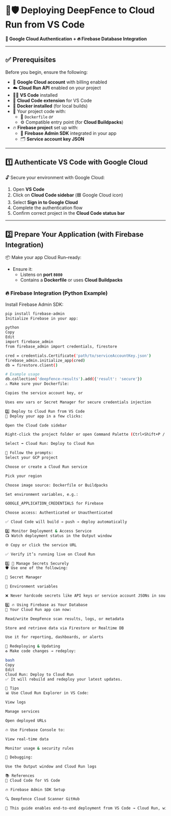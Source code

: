# 🚀🛡️ Deploying DeepFence to Cloud Run from VS Code  
**🔐 Google Cloud Authentication + 🔥 Firebase Database Integration**

---

## ✅ Prerequisites

Before you begin, ensure the following:

- 🏦 **Google Cloud account** with billing enabled  
- ☁️ **Cloud Run API** enabled on your project  
- 🧑‍💻 **VS Code** installed  
- 🧩 **Cloud Code extension** for VS Code  
- 🐳 **Docker installed** (for local builds)  
- 📁 Your project code with:
  - 🐋 `Dockerfile` *or*
  - ⚙️ Compatible entry point (for **Cloud Buildpacks**)  
- 🔥 **Firebase project** set up with:
  - 🔐 **Firebase Admin SDK** integrated in your app  
  - 🗂️ **Service account key JSON**

---

## 1️⃣ Authenticate VS Code with Google Cloud

🔓 Secure your environment with Google Cloud:

1. Open **VS Code**  
2. Click on **Cloud Code sidebar** (🟦 Google Cloud icon)  
3. Select **Sign in to Google Cloud**  
4. Complete the authentication flow  
5. Confirm correct project in the **Cloud Code status bar**

---

## 2️⃣ Prepare Your Application (with Firebase Integration)

📦 Make your app Cloud Run–ready:

- Ensure it:
  - Listens on **port `8080`**  
  - Contains a **Dockerfile** or uses **Cloud Buildpacks**  

### 🔥 Firebase Integration (Python Example)

Install Firebase Admin SDK:

```bash
pip install firebase-admin
Initialize Firebase in your app:

python
Copy
Edit
import firebase_admin
from firebase_admin import credentials, firestore

cred = credentials.Certificate('path/to/serviceAccountKey.json')
firebase_admin.initialize_app(cred)
db = firestore.client()

# Example usage
db.collection('deepfence-results').add({'result': 'secure'})
⚠️ Make sure your Dockerfile:

Copies the service account key, or

Uses env vars or Secret Manager for secure credentials injection

3️⃣ Deploy to Cloud Run from VS Code
🚀 Deploy your app in a few clicks:

Open the Cloud Code sidebar

Right-click the project folder or open Command Palette (Ctrl+Shift+P / Cmd+Shift+P)

Select ➡️ Cloud Run: Deploy to Cloud Run

🧭 Follow the prompts:
Select your GCP project

Choose or create a Cloud Run service

Pick your region

Choose image source: Dockerfile or Buildpacks

Set environment variables, e.g.:

GOOGLE_APPLICATION_CREDENTIALS for Firebase

Choose access: Authenticated or Unauthenticated

✅ Cloud Code will build → push → deploy automatically

4️⃣ Monitor Deployment & Access Service
📺 Watch deployment status in the Output window

🌐 Copy or click the service URL

✅ Verify it’s running live on Cloud Run

5️⃣ 🔐 Manage Secrets Securely
🛡️ Use one of the following:

🔑 Secret Manager

🌿 Environment variables

❌ Never hardcode secrets like API keys or service account JSONs in source code

6️⃣ 🔥 Using Firebase as Your Database
📡 Your Cloud Run app can now:

Read/write DeepFence scan results, logs, or metadata

Store and retrieve data via Firestore or Realtime DB

Use it for reporting, dashboards, or alerts

🔄 Redeploying & Updating
♻️ Make code changes → redeploy:

bash
Copy
Edit
Cloud Run: Deploy to Cloud Run
✅ It will rebuild and redeploy your latest updates.

📝 Tips
📊 Use Cloud Run Explorer in VS Code:

View logs

Manage services

Open deployed URLs

🔥 Use Firebase Console to:

View real-time data

Monitor usage & security rules

🧾 Debugging:

Use the Output window and Cloud Run logs

📚 References
🧩 Cloud Code for VS Code

🔥 Firebase Admin SDK Setup

🔍 Deepfence Cloud Scanner GitHub

🚀 This guide enables end-to-end deployment from VS Code → Cloud Run, with secure auth and Firebase-backed database 🔥🛡️💻.
